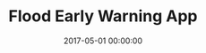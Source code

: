 ---
layout: inner
position: left
title: 'Flood Early Warning App'
lead_text: "An Android app displaying real-time information on rivers' water level in Jakarta."
tags: ['Java', 'Android SDK', 'OData']
featured_image: ['/img/posts/ews1-min.png','/img/posts/ews2-min.png']
date: 2017-05-01 00:00:00
categories: ['Android']
project_link: 'https://play.google.com/store/apps/details?id=com.dinassdadki1.ews'
button_icon: 'fab fa-google-play'
button_text: 'View on playstore'
order: 13
visible: 1
company: 'Aditya Arta Abadi, PT'
---